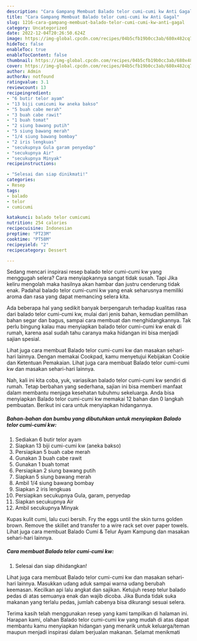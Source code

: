 ```yaml
---
description: "Cara Gampang Membuat Balado telor cumi-cumi kw Anti Gagal"
title: "Cara Gampang Membuat Balado telor cumi-cumi kw Anti Gagal"
slug: 1216-cara-gampang-membuat-balado-telor-cumi-cumi-kw-anti-gagal
category: Uncategorized
date: 2022-12-04T20:26:50.624Z
image: https://img-global.cpcdn.com/recipes/04b5cfb19b0cc3ab/680x482cq70/balado-telor-cumi-cumi-kw-foto-resep-utama.jpg
hideToc: false
enableToc: true
enableTocContent: false
thumbnail: https://img-global.cpcdn.com/recipes/04b5cfb19b0cc3ab/680x482cq70/balado-telor-cumi-cumi-kw-foto-resep-utama.jpg
cover: https://img-global.cpcdn.com/recipes/04b5cfb19b0cc3ab/680x482cq70/balado-telor-cumi-cumi-kw-foto-resep-utama.jpg
author: Admin
authorAv: notfound
ratingvalue: 3.1
reviewcount: 13
recipeingredient:
- "6 butir telor ayam"
- "13 biji cumicumi kw aneka bakso"
- "5 buah cabe merah"
- "3 buah cabe rawit"
- "1 buah tomat"
- "2 siung bawang putih"
- "5 siung bawang merah"
- "1/4 siung bawang bombay"
- "2 iris lengkuas"
- "secukupnya Gula garam penyedap"
- "secukupnya Air"
- "secukupnya Minyak"
recipeinstructions:

- "Selesai dan siap dinikmati!"
categories:
- Resep
tags:
- balado
- telor
- cumicumi

katakunci: balado telor cumicumi 
nutrition: 254 calories
recipecuisine: Indonesian
preptime: "PT23M"
cooktime: "PT58M"
recipeyield: "2"
recipecategory: Dessert

---
```



Sedang mencari inspirasi resep balado telor cumi-cumi kw yang menggugah selera? Cara menyiapkannya sangat tidak susah. Tapi Jika keliru mengolah maka hasilnya akan hambar dan justru cenderung tidak enak. Padahal balado telor cumi-cumi kw yang enak seharusnya memiliki aroma dan rasa yang dapat memancing selera kita.


Ada beberapa hal yang sedikit banyak berpengaruh terhadap kualitas rasa dari balado telor cumi-cumi kw, mulai dari jenis bahan, kemudian pemilihan bahan segar dan bagus, sampai cara membuat dan menghidangkannya. Tak perlu bingung kalau mau menyiapkan balado telor cumi-cumi kw enak di rumah, karena asal sudah tahu caranya maka hidangan ini bisa menjadi sajian spesial.

Lihat juga cara membuat Balado telor cumi-cumi kw dan masakan sehari-hari lainnya. Dengan memakai Cookpad, kamu menyetujui Kebijakan Cookie dan Ketentuan Pemakaian. Lihat juga cara membuat Balado telor cumi-cumi kw dan masakan sehari-hari lainnya.


Nah, kali ini kita coba, yuk, variasikan balado telor cumi-cumi kw sendiri di rumah. Tetap berbahan yang sederhana, sajian ini bisa memberi manfaat dalam membantu menjaga kesehatan tubuhmu sekeluarga. Anda bisa menyiapkan Balado telor cumi-cumi kw memakai 12 bahan dan 0 langkah pembuatan. Berikut ini cara untuk menyiapkan hidangannya.

<!--inarticleads1-->

##### Bahan-bahan dan bumbu yang dibutuhkan untuk menyiapkan Balado telor cumi-cumi kw:

1. Sediakan 6 butir telor ayam
1. Siapkan 13 biji cumi-cumi kw (aneka bakso)
1. Persiapkan 5 buah cabe merah
1. Gunakan 3 buah cabe rawit
1. Gunakan 1 buah tomat
1. Persiapkan 2 siung bawang putih
1. Siapkan 5 siung bawang merah
1. Ambil 1/4 siung bawang bombay
1. Siapkan 2 iris lengkuas
1. Persiapkan secukupnya Gula, garam, penyedap
1. Siapkan secukupnya Air
1. Ambil secukupnya Minyak


Kupas kulit cumi, lalu cuci bersih. Fry the eggs until the skin turns golden brown. Remove the skillet and transfer to a wire rack set over paper towels. Lihat juga cara membuat Balado Cumi &amp; Telur Ayam Kampung dan masakan sehari-hari lainnya. 

<!--inarticleads2-->

##### Cara membuat Balado telor cumi-cumi kw:


1. Selesai dan siap dihidangkan!

Lihat juga cara membuat Balado telor cumi-cumi kw dan masakan sehari-hari lainnya. Masukkan udang aduk sampai warna udang berubah keemasan. Kecilkan api lalu angkat dan sajikan. Ketujuh resep telur balado pedas di atas semuanya enak dan wajib dicoba. Jika Bunda tidak suka makanan yang terlalu pedas, jumlah cabenya bisa dikurangi sesuai selera. 

Terima kasih telah menggunakan resep yang kami tampilkan di halaman ini. Harapan kami, olahan Balado telor cumi-cumi kw yang mudah di atas dapat membantu kamu menyiapkan hidangan yang menarik untuk keluarga/teman maupun menjadi inspirasi dalam berjualan makanan. Selamat menikmati
